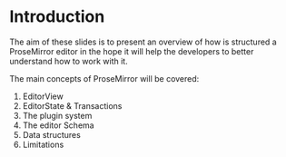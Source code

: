 # Introduction

The aim of these slides is to present an overview of how is structured a ProseMirror editor in the hope it will help
the developers to better understand how to work with it.

The main concepts of ProseMirror will be covered:
1. <Link to="editor-view">EditorView</Link>
2. <Link to="editor-state">EditorState & Transactions</Link>
3. <Link to="plugin-system">The plugin system</Link>
4. <Link to="editor-schema">The editor Schema</Link>
5. <Link to="data-structures">Data structures</Link>
6. <Link to="limitations">Limitations</Link>
